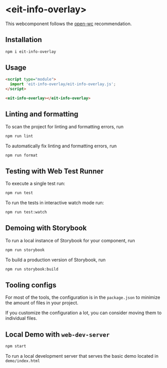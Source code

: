 # \<eit-info-overlay>

This webcomponent follows the [open-wc](https://github.com/open-wc/open-wc) recommendation.

## Installation

```bash
npm i eit-info-overlay
```

## Usage

```html
<script type="module">
  import 'eit-info-overlay/eit-info-overlay.js';
</script>

<eit-info-overlay></eit-info-overlay>
```

## Linting and formatting

To scan the project for linting and formatting errors, run

```bash
npm run lint
```

To automatically fix linting and formatting errors, run

```bash
npm run format
```

## Testing with Web Test Runner

To execute a single test run:

```bash
npm run test
```

To run the tests in interactive watch mode run:

```bash
npm run test:watch
```

## Demoing with Storybook

To run a local instance of Storybook for your component, run

```bash
npm run storybook
```

To build a production version of Storybook, run

```bash
npm run storybook:build
```


## Tooling configs

For most of the tools, the configuration is in the `package.json` to minimize the amount of files in your project.

If you customize the configuration a lot, you can consider moving them to individual files.

## Local Demo with `web-dev-server`

```bash
npm start
```

To run a local development server that serves the basic demo located in `demo/index.html`
